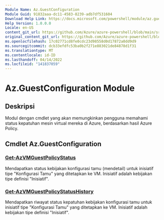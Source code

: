 ```yaml
---
Module Name: Az.GuestConfiguration
Module Guid: 91832aaa-dc11-4583-8239-adb7df531604
Download Help Link: https://docs.microsoft.com/powershell/module/az.guestconfiguration
Help Version: 1.0.0.0
Locale: en-US
content_git_url: https://github.com/Azure/azure-powershell/blob/main/src/GuestConfiguration/GuestConfiguration/help/Az.GuestConfiguration.md
original_content_git_url: https://github.com/Azure/azure-powershell/blob/main/src/GuestConfiguration/GuestConfiguration/help/Az.GuestConfiguration.md
ms.openlocfilehash: 17c02771cd8fe0cdc23d98558d0d17872a0dd9d9
ms.sourcegitcommit: dcb33efdfc53ba0b2f271e883021de84878d1f31
ms.translationtype: MT
ms.contentlocale: id-ID
ms.lasthandoff: 04/14/2022
ms.locfileid: "141837059"
---
```

# Az.GuestConfiguration Module
## Deskripsi
Modul dengan cmdlet yang akan memungkinkan pengguna memahami status kepatuhan mesin virtual mereka di Azure, berdasarkan hasil Azure Policy.

## Cmdlet Az.GuestConfiguration
### [Get-AzVMGuestPolicyStatus](Get-AzVMGuestPolicyStatus.md)
Mendapatkan status kebijakan konfigurasi tamu (mendetail) untuk inisiatif tipe "Konfigurasi Tamu" yang ditetapkan ke VM.
Inisiatif adalah kebijakan tipe definisi "Inisiatif".

### [Get-AzVMGuestPolicyStatusHistory](Get-AzVMGuestPolicyStatusHistory.md)
Mendapatkan riwayat status kepatuhan kebijakan konfigurasi tamu untuk inisiatif tipe "Konfigurasi Tamu" yang ditetapkan ke VM.
Inisiatif adalah kebijakan tipe definisi "Inisiatif".

